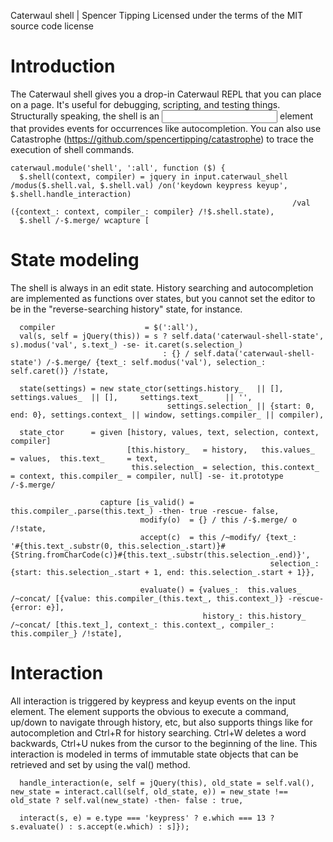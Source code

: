 Caterwaul shell | Spencer Tipping
Licensed under the terms of the MIT source code license

# Introduction

The Caterwaul shell gives you a drop-in Caterwaul REPL that you can place on a page. It's useful for debugging, scripting, and testing things. Structurally speaking, the shell is an <input> element that
provides events for occurrences like autocompletion. You can also use Catastrophe (https://github.com/spencertipping/catastrophe) to trace the execution of shell commands.

    caterwaul.module('shell', ':all', function ($) {
      $.shell(context, compiler) = jquery in input.caterwaul_shell /modus($.shell.val, $.shell.val) /on('keydown keypress keyup', $.shell.handle_interaction)
                                                                   /val  ({context_: context, compiler_: compiler} /!$.shell.state),
      $.shell /-$.merge/ wcapture [

# State modeling

The shell is always in an edit state. History searching and autocompletion are implemented as functions over states, but you cannot set the editor to be in the "reverse-searching history" state, for
instance.

      compiler                    = $(':all'),
      val(s, self = jQuery(this)) = s ? self.data('caterwaul-shell-state', s).modus('val', s.text_) -se- it.caret(s.selection_)
                                      : {} / self.data('caterwaul-shell-state') /-$.merge/ {text_: self.modus('val'), selection_: self.caret()} /!state,

      state(settings) = new state_ctor(settings.history_   || [],                 settings.values_  || [],     settings.text_     || '',
                                       settings.selection_ || {start: 0, end: 0}, settings.context_ || window, settings.compiler_ || compiler),

      state_ctor      = given [history, values, text, selection, context, compiler]
                              [this.history_   = history,   this.values_  = values,  this.text_     = text,
                               this.selection_ = selection, this.context_ = context, this.compiler_ = compiler, null] -se- it.prototype /-$.merge/

                        capture [is_valid() = this.compiler_.parse(this.text_) -then- true -rescue- false,
                                 modify(o)  = {} / this /-$.merge/ o /!state,
                                 accept(c)  = this /~modify/ {text_:      '#{this.text_.substr(0, this.selection_.start)}#{String.fromCharCode(c)}#{this.text_.substr(this.selection_.end)}',
                                                              selection_: {start: this.selection_.start + 1, end: this.selection_.start + 1}},

                                 evaluate() = {values_:  this.values_  /~concat/ [{value: this.compiler_(this.text_, this.context_)} -rescue- {error: e}],
                                               history_: this.history_ /~concat/ [this.text_], context_: this.context_, compiler_: this.compiler_} /!state],

# Interaction

All interaction is triggered by keypress and keyup events on the input element. The element supports the obvious <enter> to execute a command, up/down to navigate through history, etc, but also supports
things like <tab> for autocompletion and Ctrl+R for history searching. Ctrl+W deletes a word backwards, Ctrl+U nukes from the cursor to the beginning of the line. This interaction is modeled in terms of
immutable state objects that can be retrieved and set by using the val() method.

      handle_interaction(e, self = jQuery(this), old_state = self.val(), new_state = interact.call(self, old_state, e)) = new_state !== old_state ? self.val(new_state) -then- false : true,

      interact(s, e) = e.type === 'keypress' ? e.which === 13 ? s.evaluate() : s.accept(e.which) : s]});